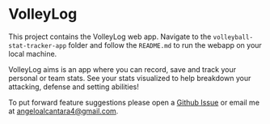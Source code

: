 # VolleyLog
This project contains the VolleyLog web app. Navigate to the `volleyball-stat-tracker-app` folder and follow the `README.md` to run the webapp on your local machine.

VolleyLog aims is an app where you can record, save and track your personal or team stats. See your stats visualized to help breakdown your attacking, defense and setting abilities!

To put forward feature suggestions please open a [Github Issue](https://github.com/Angelo4/Volleyball-Stat-Tracker/issues) or email me at angeloalcantara4@gmail.com. 